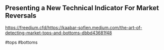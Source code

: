 ## Presenting a New Technical Indicator For Market Reversals
https://freedium.cfd/https://kaabar-sofien.medium.com/the-art-of-detecting-market-tops-and-bottoms-dbbd43681f48

#tops #bottoms
